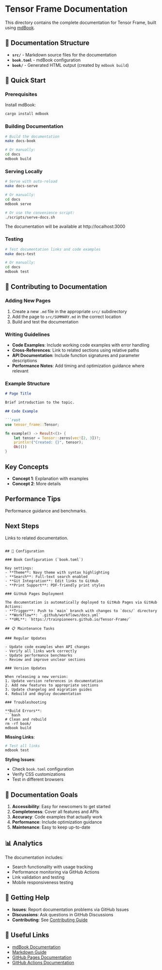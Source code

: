 # Tensor Frame Documentation

This directory contains the complete documentation for Tensor Frame, built using [mdBook](https://rust-lang.github.io/mdBook/).

## 📖 Documentation Structure

- **`src/`** - Markdown source files for the documentation
- **`book.toml`** - mdBook configuration
- **`book/`** - Generated HTML output (created by `mdbook build`)

## 🚀 Quick Start

### Prerequisites

Install mdBook:
```bash
cargo install mdbook
```

### Building Documentation

```bash
# Build the documentation
make docs-book

# Or manually:
cd docs
mdbook build
```

### Serving Locally

```bash
# Serve with auto-reload
make docs-serve

# Or manually:
cd docs
mdbook serve

# Or use the convenience script:
./scripts/serve-docs.sh
```

The documentation will be available at http://localhost:3000

### Testing

```bash
# Test documentation links and code examples
make docs-test

# Or manually:
cd docs
mdbook test
```

## 📝 Contributing to Documentation

### Adding New Pages

1. Create a new `.md` file in the appropriate `src/` subdirectory
2. Add the page to `src/SUMMARY.md` in the correct location
3. Build and test the documentation

### Writing Guidelines

- **Code Examples**: Include working code examples with error handling
- **Cross-References**: Link to related sections using relative paths
- **API Documentation**: Include function signatures and parameter descriptions
- **Performance Notes**: Add timing and optimization guidance where relevant

### Example Structure

```markdown
# Page Title

Brief introduction to the topic.

## Code Example

```rust
use tensor_frame::Tensor;

fn example() -> Result<()> {
    let tensor = Tensor::zeros(vec![2, 3])?;
    println!("Created: {}", tensor);
    Ok(())
}
```

## Key Concepts

- **Concept 1**: Explanation with examples
- **Concept 2**: More details

## Performance Tips

Performance guidance and benchmarks.

## Next Steps

Links to related documentation.
```

## 🔧 Configuration

### Book Configuration (`book.toml`)

Key settings:
- **Theme**: Navy theme with syntax highlighting
- **Search**: Full-text search enabled
- **Git Integration**: Edit links to GitHub
- **Print Support**: PDF-friendly print styles

### GitHub Pages Deployment

The documentation is automatically deployed to GitHub Pages via GitHub Actions:
- **Trigger**: Push to `main` branch with changes to `docs/` directory
- **Workflow**: `.github/workflows/docs.yml`
- **URL**: `https://trainpioneers.github.io/Tensor-Frame/`

## 📋 Maintenance Tasks

### Regular Updates

- Update code examples when API changes
- Verify all links work correctly
- Update performance benchmarks
- Review and improve unclear sections

### Version Updates

When releasing a new version:
1. Update version references in documentation
2. Add new features to appropriate sections
3. Update changelog and migration guides
4. Rebuild and deploy documentation

### Troubleshooting

**Build Errors**:
```bash
# Clean and rebuild
rm -rf book/
mdbook build
```

**Missing Links**:
```bash
# Test all links
mdbook test
```

**Styling Issues**:
- Check `book.toml` configuration
- Verify CSS customizations
- Test in different browsers

## 🎯 Documentation Goals

1. **Accessibility**: Easy for newcomers to get started
2. **Completeness**: Cover all features and APIs
3. **Accuracy**: Code examples that actually work
4. **Performance**: Include optimization guidance
5. **Maintenance**: Easy to keep up-to-date

## 📊 Analytics

The documentation includes:
- Search functionality with usage tracking
- Performance monitoring via GitHub Actions
- Link validation and testing
- Mobile responsiveness testing

## 🤝 Getting Help

- **Issues**: Report documentation problems via GitHub Issues
- **Discussions**: Ask questions in GitHub Discussions
- **Contributing**: See [Contributing Guide](../CONTRIBUTING.md)

## 🔗 Useful Links

- [mdBook Documentation](https://rust-lang.github.io/mdBook/)
- [Markdown Guide](https://www.markdownguide.org/)
- [GitHub Pages Documentation](https://docs.github.com/en/pages)
- [GitHub Actions Documentation](https://docs.github.com/en/actions)